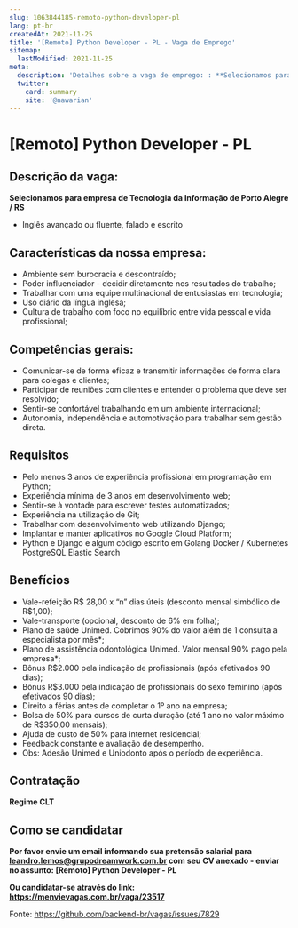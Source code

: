 ```yaml
---
slug: 1063844185-remoto-python-developer-pl
lang: pt-br
createdAt: 2021-11-25
title: '[Remoto] Python Developer - PL - Vaga de Emprego'
sitemap:
  lastModified: 2021-11-25
meta:
  description: 'Detalhes sobre a vaga de emprego: : **Selecionamos para empresa de Tecnologia da Informação de Porto Alegre / RS** - Inglês avançado ou fluente, falado e escrito'
  twitter:
    card: summary
    site: '@nawarian'
---
```


# [Remoto] Python Developer - PL

## Descrição da vaga:

**Selecionamos para empresa de Tecnologia da Informação de Porto Alegre / RS**

- Inglês avançado ou fluente, falado e escrito

## Características da nossa empresa:

- Ambiente sem burocracia e descontraído;
- Poder influenciador - decidir diretamente nos resultados do trabalho;
- Trabalhar com uma equipe multinacional de entusiastas em tecnologia;
- Uso diário da língua inglesa;
- Cultura de trabalho com foco no equilíbrio entre vida pessoal e vida profissional;

## Competências gerais:

- Comunicar-se de forma eficaz e transmitir informações de forma clara para colegas e clientes;
- Participar de reuniões com clientes e entender o problema que deve ser resolvido;
- Sentir-se confortável trabalhando em um ambiente internacional;
- Autonomia, independência e automotivação para trabalhar sem gestão direta.

## Requisitos

- Pelo menos 3 anos de experiência profissional em programação em Python; 
- Experiência mínima de 3 anos em desenvolvimento web; 
- Sentir-se à vontade para escrever testes automatizados; 
- Experiência na utilização de Git; 
- Trabalhar com desenvolvimento web utilizando Django; 
- Implantar e manter aplicativos no Google Cloud Platform; 
- Python e Django e algum código escrito em Golang Docker / Kubernetes PostgreSQL Elastic Search

## Benefícios

- Vale-refeição R$ 28,00 x “n” dias úteis (desconto mensal simbólico de R$1,00);
- Vale-transporte (opcional, desconto de 6% em folha);
- Plano de saúde Unimed. Cobrimos 90% do valor além de 1 consulta a especialista por mês*;
- Plano de assistência odontológica Unimed. Valor mensal 90% pago pela empresa*;
- Bônus R$2.000 pela indicação de profissionais (após efetivados 90 dias);
- Bônus R$3.000 pela indicação de profissionais do sexo feminino (após efetivados 90 dias);
- Direito a férias antes de completar o 1º ano na empresa;
- Bolsa de 50% para cursos de curta duração (até 1 ano no valor máximo de R$350,00 mensais);
- Ajuda de custo de 50% para internet residencial;
- Feedback constante e avaliação de desempenho. 
- Obs: Adesão Unimed e Uniodonto após o período de experiência.

## Contratação

**Regime CLT**

## Como se candidatar

**Por favor envie um email informando sua pretensão salarial para leandro.lemos@grupodreamwork.com.br com seu CV anexado - enviar no assunto: [Remoto] Python Developer - PL**

**Ou candidatar-se através do link: https://menvievagas.com.br/vaga/23517**

Fonte: https://github.com/backend-br/vagas/issues/7829